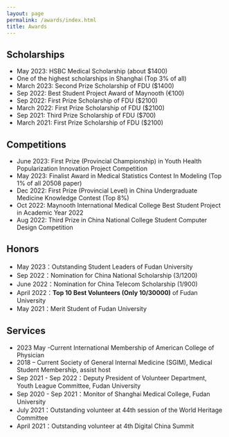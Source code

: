 ```yaml
---
layout: page
permalink: /awards/index.html
title: Awards
---
```


## Scholarships

- May 2023: HSBC Medical Scholarship (about $1400)
- One of the highest scholarships in Shanghai (Top 3% of all)
- March 2023: Second Prize Scholarship of FDU ($1400)
- Sep 2022: Best Student Project Award of Maynooth (€100)
- Sep 2022: First Prize Scholarship of FDU ($2100)
- March 2022: First Prize Scholarship of FDU ($2100)
- Sep 2021: Third Prize Scholarship of FDU ($700)
- March 2021: First Prize Scholarship of FDU ($2100)

## Competitions

- June 2023: First Prize (Provincial Championship) in Youth Health Popularization Innovation Project Competition
- May 2023:  Finalist Award in Medical Statistics Contest In Modeling (Top 1% of all 20508 paper)
- Dec 2022:  First Prize (Provincial Level) in China Undergraduate Medicine Knowledge Contest (Top 8%)
- Oct 2022:  Maynooth International Medical College Best Student Project in Academic Year 2022
- Aug 2022:  Third Prize in China National College Student Computer Design Competition

## Honors

- May 2023：Outstanding Student Leaders of Fudan University
- Sep 2022：Nomination for China National Scholarship (3/1200)
- June 2022：Nomination for China Telecom Scholarship (1/900)
- April 2022：**Top 10 Best Volunteers (Only 10/30000)** of Fudan University
- May 2021：Merit Student of Fudan University

## Services

- 2023 May -Current    International Membership of American College of Physician
- 2018 – Current            Society of General Internal Medicine (SGIM), Medical Student Membership, assist host
- Sep 2021 - Sep 2022：Deputy President of Volunteer Department, Youth League Committee, Fudan University
- Sep 2020 - Sep 2021：Monitor of Shanghai Medical College, Fudan University
- July 2021：Outstanding volunteer at 44th session of the World Heritage Committee
- April 2021：Outstanding volunteer at 4th Digital China Summit
